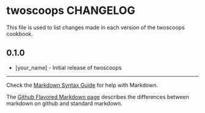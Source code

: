 twoscoops CHANGELOG
===================

This file is used to list changes made in each version of the twoscoops cookbook.

0.1.0
-----
- [your_name] - Initial release of twoscoops

- - -
Check the [Markdown Syntax Guide](http://daringfireball.net/projects/markdown/syntax) for help with Markdown.

The [Github Flavored Markdown page](http://github.github.com/github-flavored-markdown/) describes the differences between markdown on github and standard markdown.
